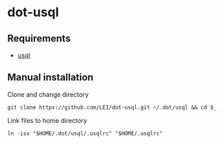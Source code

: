 # dot-usql

## Requirements

- [usql](https://github.com/xo/usql)

## Manual installation

Clone and change directory

    git clone https://github.com/LEI/dot-usql.git ~/.dot/usql && cd $_

Link files to home directory

    ln -isv "$HOME/.dot/usql/.usqlrc" "$HOME/.usqlrc"
